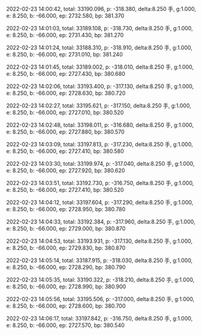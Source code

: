 2022-02-23 14:00:42, total: 33190.096, p: -318.380, delta:8.250 手, g:1.000, e: 8.250, b: -66.000, ep: 2732.580, bp: 381.370

2022-02-23 14:01:03, total: 33189.108, p: -318.730, delta:8.250 手, g:1.000, e: 8.250, b: -66.000, ep: 2731.430, bp: 381.270

2022-02-23 14:01:24, total: 33188.310, p: -318.910, delta:8.250 手, g:1.000, e: 8.250, b: -66.000, ep: 2731.010, bp: 381.240

2022-02-23 14:01:45, total: 33189.002, p: -318.010, delta:8.250 手, g:1.000, e: 8.250, b: -66.000, ep: 2727.430, bp: 380.680

2022-02-23 14:02:06, total: 33193.400, p: -317.130, delta:8.250 手, g:1.000, e: 8.250, b: -66.000, ep: 2728.630, bp: 380.720

2022-02-23 14:02:27, total: 33195.621, p: -317.150, delta:8.250 手, g:1.000, e: 8.250, b: -66.000, ep: 2727.010, bp: 380.520

2022-02-23 14:02:48, total: 33198.011, p: -316.680, delta:8.250 手, g:1.000, e: 8.250, b: -66.000, ep: 2727.880, bp: 380.570

2022-02-23 14:03:09, total: 33197.813, p: -317.230, delta:8.250 手, g:1.000, e: 8.250, b: -66.000, ep: 2727.410, bp: 380.580

2022-02-23 14:03:30, total: 33199.974, p: -317.040, delta:8.250 手, g:1.000, e: 8.250, b: -66.000, ep: 2727.920, bp: 380.620

2022-02-23 14:03:51, total: 33192.730, p: -316.750, delta:8.250 手, g:1.000, e: 8.250, b: -66.000, ep: 2727.410, bp: 380.520

2022-02-23 14:04:12, total: 33197.604, p: -317.290, delta:8.250 手, g:1.000, e: 8.250, b: -66.000, ep: 2728.950, bp: 380.780

2022-02-23 14:04:33, total: 33192.384, p: -317.960, delta:8.250 手, g:1.000, e: 8.250, b: -66.000, ep: 2729.000, bp: 380.870

2022-02-23 14:04:53, total: 33193.931, p: -317.130, delta:8.250 手, g:1.000, e: 8.250, b: -66.000, ep: 2729.830, bp: 380.870

2022-02-23 14:05:14, total: 33187.915, p: -318.030, delta:8.250 手, g:1.000, e: 8.250, b: -66.000, ep: 2728.290, bp: 380.790

2022-02-23 14:05:35, total: 33190.322, p: -318.210, delta:8.250 手, g:1.000, e: 8.250, b: -66.000, ep: 2728.990, bp: 380.900

2022-02-23 14:05:56, total: 33195.506, p: -317.000, delta:8.250 手, g:1.000, e: 8.250, b: -66.000, ep: 2728.600, bp: 380.700

2022-02-23 14:06:17, total: 33197.842, p: -316.750, delta:8.250 手, g:1.000, e: 8.250, b: -66.000, ep: 2727.570, bp: 380.540